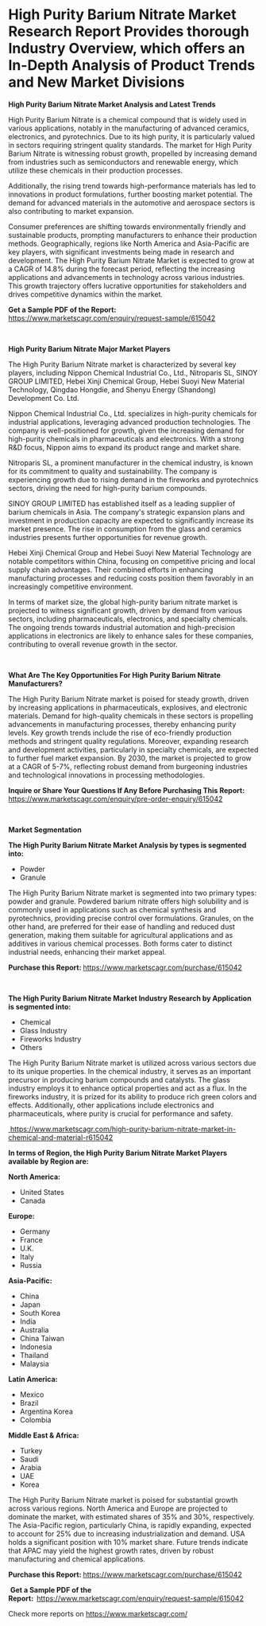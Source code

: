 <p><h1>High Purity Barium Nitrate Market Research Report Provides thorough Industry Overview, which offers an In-Depth Analysis of Product Trends and New Market Divisions</h1></p><p><strong>High Purity Barium Nitrate Market Analysis and Latest Trends</strong></p>
<p><p>High Purity Barium Nitrate is a chemical compound that is widely used in various applications, notably in the manufacturing of advanced ceramics, electronics, and pyrotechnics. Due to its high purity, it is particularly valued in sectors requiring stringent quality standards. The market for High Purity Barium Nitrate is witnessing robust growth, propelled by increasing demand from industries such as semiconductors and renewable energy, which utilize these chemicals in their production processes. </p><p>Additionally, the rising trend towards high-performance materials has led to innovations in product formulations, further boosting market potential. The demand for advanced materials in the automotive and aerospace sectors is also contributing to market expansion. </p><p>Consumer preferences are shifting towards environmentally friendly and sustainable products, prompting manufacturers to enhance their production methods. Geographically, regions like North America and Asia-Pacific are key players, with significant investments being made in research and development. The High Purity Barium Nitrate Market is expected to grow at a CAGR of 14.8% during the forecast period, reflecting the increasing applications and advancements in technology across various industries. This growth trajectory offers lucrative opportunities for stakeholders and drives competitive dynamics within the market.</p></p>
<p><strong>Get a Sample PDF of the Report:&nbsp;</strong> <a href="https://www.marketscagr.com/enquiry/request-sample/615042?utm_campaign=2770&utm_medium=2&utm_source=Github&utm_content=ia&utm_term=24032025&utm_id=high-purity-barium-nitrate">https://www.marketscagr.com/enquiry/request-sample/615042</a></p>
<p>&nbsp;</p>
<p><strong>High Purity Barium Nitrate Major Market Players</strong></p>
<p><p>The High Purity Barium Nitrate market is characterized by several key players, including Nippon Chemical Industrial Co., Ltd., Nitroparis SL, SINOY GROUP LIMITED, Hebei Xinji Chemical Group, Hebei Suoyi New Material Technology, Qingdao Hongdie, and Shenyu Energy (Shandong) Development Co. Ltd. </p><p>Nippon Chemical Industrial Co., Ltd. specializes in high-purity chemicals for industrial applications, leveraging advanced production technologies. The company is well-positioned for growth, given the increasing demand for high-purity chemicals in pharmaceuticals and electronics. With a strong R&D focus, Nippon aims to expand its product range and market share.</p><p>Nitroparis SL, a prominent manufacturer in the chemical industry, is known for its commitment to quality and sustainability. The company is experiencing growth due to rising demand in the fireworks and pyrotechnics sectors, driving the need for high-purity barium compounds.</p><p>SINOY GROUP LIMITED has established itself as a leading supplier of barium chemicals in Asia. The company's strategic expansion plans and investment in production capacity are expected to significantly increase its market presence. The rise in consumption from the glass and ceramics industries presents further opportunities for revenue growth.</p><p>Hebei Xinji Chemical Group and Hebei Suoyi New Material Technology are notable competitors within China, focusing on competitive pricing and local supply chain advantages. Their combined efforts in enhancing manufacturing processes and reducing costs position them favorably in an increasingly competitive environment.</p><p>In terms of market size, the global high-purity barium nitrate market is projected to witness significant growth, driven by demand from various sectors, including pharmaceuticals, electronics, and specialty chemicals. The ongoing trends towards industrial automation and high-precision applications in electronics are likely to enhance sales for these companies, contributing to overall revenue growth in the sector.</p></p>
<p>&nbsp;</p>
<p><strong>What Are The Key Opportunities For High Purity Barium Nitrate Manufacturers?</strong></p>
<p><p>The High Purity Barium Nitrate market is poised for steady growth, driven by increasing applications in pharmaceuticals, explosives, and electronic materials. Demand for high-quality chemicals in these sectors is propelling advancements in manufacturing processes, thereby enhancing purity levels. Key growth trends include the rise of eco-friendly production methods and stringent quality regulations. Moreover, expanding research and development activities, particularly in specialty chemicals, are expected to further fuel market expansion. By 2030, the market is projected to grow at a CAGR of 5-7%, reflecting robust demand from burgeoning industries and technological innovations in processing methodologies.</p></p>
<p><strong>Inquire or Share Your Questions If Any Before Purchasing This Report:</strong> <a href="https://www.marketscagr.com/enquiry/pre-order-enquiry/615042?utm_campaign=2770&utm_medium=2&utm_source=Github&utm_content=ia&utm_term=24032025&utm_id=high-purity-barium-nitrate">https://www.marketscagr.com/enquiry/pre-order-enquiry/615042</a></p>
<p>&nbsp;</p>
<p><strong>Market Segmentation</strong></p>
<p><strong>The High Purity Barium Nitrate Market Analysis by types is segmented into:</strong></p>
<p><ul><li>Powder</li><li>Granule</li></ul></p>
<p><p>The High Purity Barium Nitrate market is segmented into two primary types: powder and granule. Powdered barium nitrate offers high solubility and is commonly used in applications such as chemical synthesis and pyrotechnics, providing precise control over formulations. Granules, on the other hand, are preferred for their ease of handling and reduced dust generation, making them suitable for agricultural applications and as additives in various chemical processes. Both forms cater to distinct industrial needs, enhancing their market appeal.</p></p>
<p><strong>Purchase this Report:&nbsp;</strong><a href="https://www.marketscagr.com/purchase/615042?utm_campaign=2770&utm_medium=2&utm_source=Github&utm_content=ia&utm_term=24032025&utm_id=high-purity-barium-nitrate">https://www.marketscagr.com/purchase/615042</a></p>
<p>&nbsp;</p>
<p><strong>The High Purity Barium Nitrate Market Industry Research by Application is segmented into:</strong></p>
<p><ul><li>Chemical</li><li>Glass Industry</li><li>Fireworks Industry</li><li>Others</li></ul></p>
<p><p>The High Purity Barium Nitrate market is utilized across various sectors due to its unique properties. In the chemical industry, it serves as an important precursor in producing barium compounds and catalysts. The glass industry employs it to enhance optical properties and act as a flux. In the fireworks industry, it is prized for its ability to produce rich green colors and effects. Additionally, other applications include electronics and pharmaceuticals, where purity is crucial for performance and safety.</p></p>
<p><a href="https://www.marketscagr.com/high-purity-barium-nitrate-market-in-chemical-and-material-r615042?utm_campaign=2770&utm_medium=2&utm_source=Github&utm_content=ia&utm_term=24032025&utm_id=high-purity-barium-nitrate">&nbsp;https://www.marketscagr.com/high-purity-barium-nitrate-market-in-chemical-and-material-r615042</a></p>
<p><strong>In terms of Region, the High Purity Barium Nitrate Market Players available by Region are:</strong></p>
<p>
    <p> <strong> North America: </strong>
        <ul>
            <li>United States</li>
            <li>Canada</li>
        </ul>
        </p> 
    <p> <strong> Europe: </strong>
        <ul>
            <li>Germany</li>
            <li>France</li>
            <li>U.K.</li>
            <li>Italy</li>
            <li>Russia</li>
        </ul>
        </p> 
    <p> <strong> Asia-Pacific: </strong>
        <ul>
            <li>China</li>
            <li>Japan</li>
            <li>South Korea</li>
            <li>India</li>
            <li>Australia</li>
            <li>China Taiwan</li>
            <li>Indonesia</li>
            <li>Thailand</li>
            <li>Malaysia</li>
        </ul>
        </p> 
    <p> <strong> Latin America: </strong>
        <ul>
            <li>Mexico</li>
            <li>Brazil</li>
            <li>Argentina Korea</li>
            <li>Colombia</li>
        </ul>
        </p> 
    <p> <strong> Middle East & Africa: </strong>
        <ul>
            <li>Turkey</li>
            <li>Saudi</li>
            <li>Arabia</li>
            <li>UAE</li>
            <li>Korea</li>
        </ul>
    </p>
    </p>
<p><p>The High Purity Barium Nitrate market is poised for substantial growth across various regions. North America and Europe are projected to dominate the market, with estimated shares of 35% and 30%, respectively. The Asia-Pacific region, particularly China, is rapidly expanding, expected to account for 25% due to increasing industrialization and demand. USA holds a significant position with 10% market share. Future trends indicate that APAC may yield the highest growth rates, driven by robust manufacturing and chemical applications.</p></p>
<p><strong>Purchase this Report: </strong><a href="https://www.marketscagr.com/purchase/615042?utm_campaign=2770&utm_medium=2&utm_source=Github&utm_content=ia&utm_term=24032025&utm_id=high-purity-barium-nitrate">https://www.marketscagr.com/purchase/615042</a></p>
<p>&nbsp;<strong>Get a Sample PDF of the Report:&nbsp;&nbsp;</strong><a href="https://www.marketscagr.com/enquiry/request-sample/615042?utm_campaign=2770&utm_medium=2&utm_source=Github&utm_content=ia&utm_term=24032025&utm_id=high-purity-barium-nitrate">https://www.marketscagr.com/enquiry/request-sample/615042</a></p>
<p><strong></strong></p>
<p>Check more reports on <a href="https://www.marketscagr.com/?utm_campaign=2770&utm_medium=2&utm_source=Github&utm_content=ia&utm_term=24032025&utm_id=high-purity-barium-nitrate">https://www.marketscagr.com/</a></p>